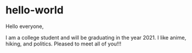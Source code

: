 # hello-world

Hello everyone,

I am a college student and will be graduating in the year 2021. 
I like anime, hiking, and politics. 
Pleased to meet all of you!!!
